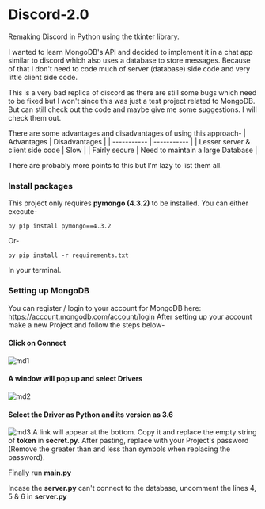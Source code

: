 # Discord-2.0
Remaking Discord in Python using the tkinter library.  

I wanted to learn MongoDB's API and decided to implement it in a chat app similar to discord which also uses a database to store messages.
Because of that I don't need to code much of server (database) side code and very little client side code.

This is a very bad replica of discord as there are still some bugs which need to be fixed but I won't since this was just a test project related to MongoDB. But can still check out the code and maybe give me some suggestions. I will check them out.

There are some advantages and disadvantages of using this approach-
| Advantages                            | Disadvantages                     |
| -----------                           |   -----------                     |
| Lesser server & client side code      |       Slow                        |
| Fairly secure                         | Need to maintain a large Database |

There are probably more points to this but I'm lazy to list them all.


### Install packages
This project only requires **pymongo (4.3.2)** to be installed.
You can either execute-
```
py pip install pymongo==4.3.2
```
Or-
```
py pip install -r requirements.txt
```
In your terminal.


### Setting up MongoDB
You can register / login to your account for MongoDB here: https://account.mongodb.com/account/login
After setting up your account make a new Project and follow the steps below-

#### Click on Connect
![md1](https://github.com/Krishpy-Chips/Discord-2.0/assets/101330162/317b579c-4f47-4ce1-9f56-89414abe29ad)

#### A window will pop up and select Drivers
![md2](https://github.com/Krishpy-Chips/Discord-2.0/assets/101330162/77eafad9-0793-43f7-b4a5-18b4fe81853c)

#### Select the Driver as Python and its version as 3.6
![md3](https://github.com/Krishpy-Chips/Discord-2.0/assets/101330162/741433c1-f845-430f-b8fa-7575dae34996)
A link will appear at the bottom. Copy it and replace the empty string of **token** in **secret.py**.
After pasting, replace **<password>** with your Project's password (Remove the greater than and less than symbols when replacing the password).

Finally run **main.py**

Incase the **server.py** can't connect to the database, uncomment the lines 4, 5 & 6 in **server.py**
